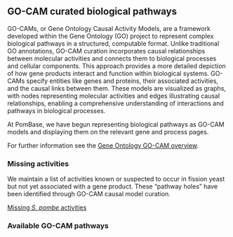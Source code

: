 ## GO-CAM curated biological pathways

GO-CAMs, or Gene Ontology Causal Activity Models, are a framework
developed within the Gene Ontology (GO) project to represent complex
biological pathways in a structured, computable format. Unlike
traditional GO annotations, GO-CAM curation incorporates causal
relationships between molecular activities and connects them to
biological processes and cellular components. This approach provides a
more detailed depiction of how gene products interact and function
within biological systems. GO-CAMs specify entities like genes and
proteins, their associated activities, and the causal links between
them. These models are visualized as graphs, with nodes representing
molecular activities and edges illustrating causal relationships,
enabling a comprehensive understanding of interactions and pathways in
biological processes.

At PomBase, we have begun representing biological pathways as GO-CAM
models and displaying them on the relevant gene and process pages.

For further information see the
[Gene Ontology GO-CAM overview](https://geneontology.org/docs/gocam-overview/).

### Missing activities

We maintain a list of activities known or suspected to occur in fission yeast but
not yet associated with a gene product. These “pathway holes” have
been identified through GO-CAM causal model curation.

[Missing *S. pombe* activities](/gocam/missing-activities)

### Available GO-CAM pathways

<app-go-cam-table></app-go-cam-table>
